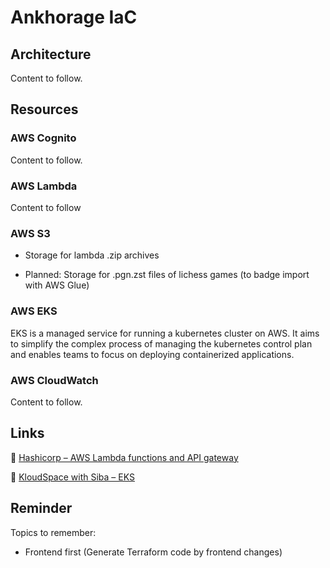 # Ankhorage IaC

## Architecture

Content to follow.

## Resources

### AWS Cognito

Content to follow.

### AWS Lambda

Content to follow

### AWS S3

- Storage for lambda .zip archives

- Planned: Storage for .pgn.zst files of lichess games (to badge import with AWS Glue)

### AWS EKS

EKS is a managed service for running a kubernetes cluster on AWS. It aims to simplify the complex process of managing the kubernetes control plan and enables teams to focus on deploying containerized applications.

### AWS CloudWatch

Content to follow.

## Links

🔗 [Hashicorp – AWS Lambda functions and API gateway](https://developer.hashicorp.com/terraform/tutorials/aws/lambda-api-gateway)

🔗 [KloudSpace with Siba – EKS](https://youtu.be/PLUfUU5X71g?si=wmvRbuwn3FHMjIqo)

## Reminder

Topics to remember:

- Frontend first (Generate Terraform code by frontend changes)
